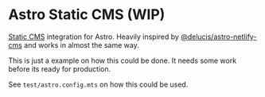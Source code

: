 # Astro Static CMS (WIP)

[Static CMS](https://github.com/StaticJsCMS/static-cms) integration for Astro. Heavily inspired by [@delucis/astro-netlify-cms](https://github.com/delucis/astro-netlify-cms) and works in almost the same way.

This is just a example on how this could be done. It needs some work before its ready for production.

See `test/astro.config.mts` on how this could be used.
